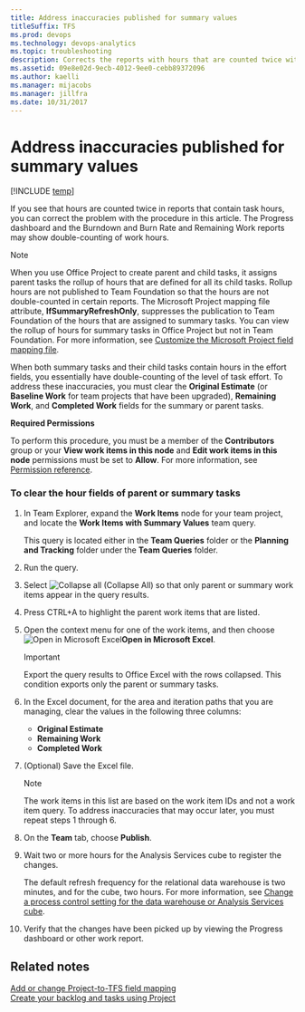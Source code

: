 ```yaml
---
title: Address inaccuracies published for summary values 
titleSuffix: TFS 
ms.prod: devops
ms.technology: devops-analytics
ms.topic: troubleshooting
description: Corrects the reports with hours that are counted twice with this procedure - Team Foundation Server 
ms.assetid: 09e8e02d-9ecb-4012-9ee0-cebb89372096
ms.author: kaelli
ms.manager: mijacobs
ms.manager: jillfra
ms.date: 10/31/2017
---
```



# Address inaccuracies published for summary values

[!INCLUDE [temp](../_shared/tfs-report-platform-version.md)]

If you see that hours are counted twice in reports that contain task hours, you can correct the problem with the procedure in this article. The Progress dashboard and the Burndown and Burn Rate and Remaining Work reports may show double-counting of work hours.  
  
> [!NOTE]  
>  When you use Office Project to create parent and child tasks, it assigns parent tasks the rollup of hours that are defined for all its child tasks. Rollup hours are not published to Team Foundation so that the hours are not double-counted in certain reports. The Microsoft Project mapping file attribute, **IfSummaryRefreshOnly**, suppresses the publication to Team Foundation of the hours that are assigned to summary tasks. You can view the rollup of hours for summary tasks in Office Project but not in Team Foundation. For more information, see [Customize the Microsoft Project field mapping file](../../reference/xml/map-microsoft-project-fields-to-tf-fields.md).  
  
 When both summary tasks and their child tasks contain hours in the effort fields, you essentially have double-counting of the level of task effort. To address these inaccuracies, you must clear the **Original Estimate** (or **Baseline Work** for team projects that have been upgraded), **Remaining Work**, and **Completed Work** fields for the summary or parent tasks.  
  
 **Required Permissions**  
  
 To perform this procedure, you must be a member of the **Contributors** group or your **View work items in this node** and **Edit work items in this node** permissions must be set to **Allow**. For more information, see [Permission reference](../../organizations/security/set-project-collection-level-permissions.md).  
  
### To clear the hour fields of parent or summary tasks  
  
1.  In Team Explorer, expand the **Work Items** node for your team project, and locate the **Work Items with Summary Values** team query.  
  
     This query is located either in the **Team Queries** folder or the **Planning and Tracking** folder under the **Team Queries** folder.  
  
2.  Run the query.  
  
3.  Select ![Collapse all](_img/icon_collapseall.png "Icon_CollapseAll") (Collapse All) so that only parent or summary work items appear in the query results.  
  
4.  Press CTRL+A to highlight the parent work items that are listed.  
  
5.  Open the context menu for one of the work items, and then choose ![Open in Microsoft Excel](_img/icon_openinexcel.png "Icon_openInExcel")**Open in Microsoft Excel**.  
  
    > [!IMPORTANT]  
    >  Export the query results to Office Excel with the rows collapsed. This condition exports only the parent or summary tasks.  
  
6.  In the Excel document, for the area and iteration paths that you are managing, clear the values in the following three columns:  
  
    -   **Original Estimate**  
    -   **Remaining Work**  
    -   **Completed Work**  
  
7.  (Optional) Save the Excel file.  
  
    > [!NOTE]  
    > The work items in this list are based on the work item IDs and not a work item query. To address inaccuracies that may occur later, you must repeat steps 1 through 6.  
  
8.  On the **Team** tab, choose **Publish**.  
  
9. Wait two or more hours for the Analysis Services cube to register the changes.  
  
     The default refresh frequency for the relational data warehouse is two minutes, and for the cube, two hours. For more information, see [Change a process control setting for the data warehouse or Analysis Services cube](../admin/change-a-process-control-setting.md).  
  
10. Verify that the changes have been picked up by viewing the Progress dashboard or other work report.  
  
## Related notes 
 [Add or change Project-to-TFS field mapping](../../reference/xml/add-or-change-how-project-fields-map-to-tfs-fields.md)   
 [Create your backlog and tasks using Project](../../boards/backlogs/office/create-your-backlog-tasks-using-project.md)